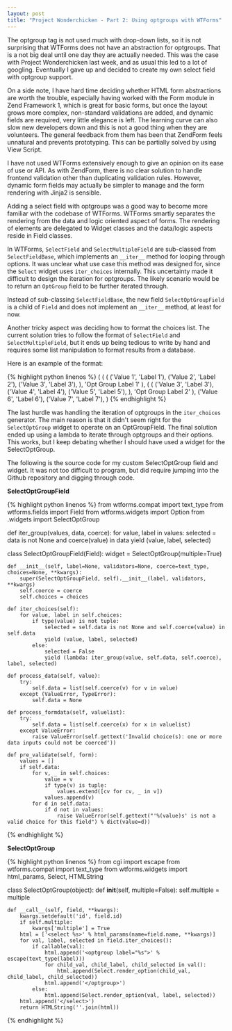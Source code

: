 ```yaml
---
layout: post
title: "Project Wonderchicken - Part 2: Using optgroups with WTForms"
---
```


The optgroup tag is not used much with drop-down lists, so it is not surprising
that WTForms does not have an abstraction for optgroups. That is a not big deal
until one day they are actually needed. This was the case with Project
Wonderchicken last week, and as usual this led to a lot of googling. Eventually
I gave up and decided to create my own select field with optgroup support.

On a side note, I have hard time deciding whether HTML form abstractions are
worth the trouble, especially having worked with the Form module in Zend
Framework 1, which is great for basic forms, but once the layout grows more
complex, non-standard validations are added, and dynamic fields are required,
very little elegance is left. The learning curve can also slow new developers
down and this is not a good thing when they are volunteers. The general feedback
from them has been that ZendForm feels unnatural and prevents prototyping.
This can be partially solved by using View Script.

I have not used WTForms extensively enough to give an opinion on its ease of use
or API. As with ZendForm, there is no clear solution to handle frontend
validation other than duplicating validation rules. However, dynamic form fields
may actually be simpler to manage and the form rendering with Jinja2 is sensible.

Adding a select field with optgroups was a good way to become more familiar
with the codebase of WTForms. WTForms smartly separates the rendering from
the data and logic oriented aspect of forms. The rendering of elements are
delegated to Widget classes and the data/logic aspects reside in Field
classes.

In WTForms, `SelectField` and `SelectMultipleField` are sub-classed from
`SelectFieldBase`, which implements an `__iter__` method for looping through
options. It was unclear what use case this method was designed for, since the
`Select` widget uses `iter_choices` internally. This uncertainty made it
difficult to design the iteration for optgroups. The likely scenario would be
to return an `OptGroup` field to be further iterated through.

Instead of sub-classing `SelectFieldBase`, the new field `SelectOptGroupField`
is a child of `Field` and does not implement an `__iter__` method, at least for
now.

Another tricky aspect was deciding how to format the choices list. The current
solution tries to follow the format of `SelectField` and `SelectMultipleField`,
but it ends up being tedious to write by hand and requires some list manipulation
to format results from a database.

Here is an example of the format:

{% highlight python linenos %}
(
    (
        (
            ('Value 1', 'Label 1'),
            ('Value 2', 'Label 2'),
            ('Value 3', 'Label 3'),
        ),
        'Opt Group Label 1'
    ),
    (
        (
            ('Value 3', 'Label 3'),
            ('Value 4', 'Label 4'),
            ('Value 5', 'Label 5'),
        ),
        'Opt Group Label 2'
    ),
    ('Value 6', 'Label 6'),
    ('Value 7', 'Label 7'),
)
{% endhighlight %}

The last hurdle was handling the iteration of optgroups in the `iter_choices`
generator. The main reason is that it didn't seem right for the `SelectOptGroup`
widget to operate on an OptGroupField. The final solution ended up using a
lambda to iterate through optgroups and their options. This works, but I keep
debating whether I should have used a widget for the SelectOptGroup.

The following is the source code for my custom SelectOptGroup field and widget.
It was not too difficult to program, but did require jumping into the Github
repository and digging through code.

**SelectOptGroupField**

{% highlight python linenos %}
from wtforms.compat import text_type
from wtforms.fields import Field
from wtforms.widgets import Option
from .widgets import SelectOptGroup


def iter_group(values, data, coerce):
    for value, label in values:
        selected = data is not None and coerce(value) in data
        yield (value, label, selected)


class SelectOptGroupField(Field):
    widget = SelectOptGroup(multiple=True)

    def __init__(self, label=None, validators=None, coerce=text_type, choices=None, **kwargs):
        super(SelectOptGroupField, self).__init__(label, validators, **kwargs)
        self.coerce = coerce
        self.choices = choices

    def iter_choices(self):
        for value, label in self.choices:
            if type(value) is not tuple:
                selected = self.data is not None and self.coerce(value) in self.data
                yield (value, label, selected)
            else:
                selected = False
                yield (lambda: iter_group(value, self.data, self.coerce), label, selected)

    def process_data(self, value):
        try:
            self.data = list(self.coerce(v) for v in value)
        except (ValueError, TypeError):
            self.data = None

    def process_formdata(self, valuelist):
        try:
            self.data = list(self.coerce(x) for x in valuelist)
        except ValueError:
            raise ValueError(self.gettext('Invalid choice(s): one or more data inputs could not be coerced'))

    def pre_validate(self, form):
        values = []
        if self.data:
            for v, _ in self.choices:
                value = v
                if type(v) is tuple:
                    values.extend([cv for cv, _ in v])
                values.append(v)
            for d in self.data:
                if d not in values:
                    raise ValueError(self.gettext("'%(value)s' is not a valid choice for this field") % dict(value=d))
{% endhighlight %}

**SelectOptGroup**

{% highlight python linenos %}
from cgi import escape
from wtforms.compat import text_type
from wtforms.widgets import html_params, Select, HTMLString

class SelectOptGroup(object):
    def __init__(self, multiple=False):
        self.multiple = multiple

    def __call__(self, field, **kwargs):
        kwargs.setdefault('id', field.id)
        if self.multiple:
            kwargs['multiple'] = True
        html = ['<select %s>' % html_params(name=field.name, **kwargs)]
        for val, label, selected in field.iter_choices():
            if callable(val):
                html.append('<optgroup label="%s">' %  escape(text_type(label)))
                for child_val, child_label, child_selected in val():
                    html.append(Select.render_option(child_val, child_label, child_selected))
                html.append('</optgroup>')
            else:
                html.append(Select.render_option(val, label, selected))
        html.append('</select>')
        return HTMLString(''.join(html))
{% endhighlight %}
